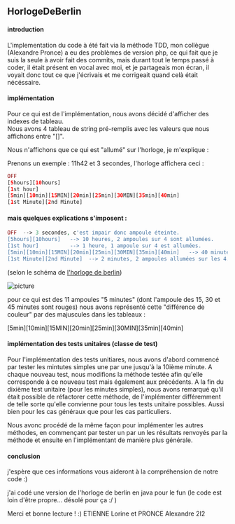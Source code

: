 ## HorlogeDeBerlin

#### introduction

L'implementation du code à été fait via la méthode TDD, mon collègue (Alexandre Pronce) a eu des problèmes de version php, ce qui fait que je suis la seule à avoir fait des commits, mais durant tout le temps passé à coder, il était présent en vocal avec moi, et je partageais mon écran, il voyait donc tout ce que j'écrivais et me corrigeait quand celà était nécéssaire.

#### implémentation
Pour ce qui est de l'implémentation, nous avons décidé d'afficher des indexes de tableau.  
Nous avons 4 tableau de string pré-remplis avec les valeurs que nous affichons entre "[]".

Nous n'affichons que ce qui est "allumé" sur l'horloge, je m'explique : 

Prenons un exemple : 11h42 et 3 secondes, l'horloge affichera ceci : 

```php
OFF
[5hours][10hours]
[1st hour]
[5min][10min][15MIN][20min][25min][30MIN][35min][40min]
[1st Minute][2nd Minute]
```

#### mais quelques explications s'imposent : 
```php
OFF  --> 3 secondes, c'est impair donc ampoule éteinte.
[5hours][10hours]   --> 10 heures, 2 ampoules sur 4 sont allumées.
[1st hour]          --> 1 heure, 1 ampoule sur 4 est allumées.
[5min][10min][15MIN][20min][25min][30MIN][35min][40min]   --> 40 minutes, 8 ampoules allumées sur les 11 au total.
[1st Minute][2nd Minute]  --> 2 minutes, 2 ampoules allumées sur les 4.
```

(selon le schéma de [l'horloge de berlin](https://en.wikipedia.org/wiki/Mengenlehreuhr))

![picture](https://upload.wikimedia.org/wikipedia/commons/thumb/5/51/Mengenlehreuhr.jpg/200px-Mengenlehreuhr.jpg)

pour ce qui est des 11 ampoules "5 minutes" (dont l'ampoule des 15, 30 et 45 minutes sont rouges) nous avons représenté cette "différence de couleur" par des majuscules dans les tableaux : 

[5min][10min][15MIN][20min][25min][30MIN][35min][40min]

#### implémentation des tests unitaires (classe de test)  
Pour l'implémentation des tests unitiares, nous avons d'abord commencé par tester les mintutes simples une par une jusqu'à la 10ième minute.  A chaque nouveau test, nous modifions la méthode testée afin qu'elle corresponde à ce nouveau test mais également aux précédents. A la fin du dixième test unitaire (pour les minutes simples), nous avons remarqué qu'il était possible de réfactorer cette méthode, de l'implémenter différemment de telle sorte qu'elle convienne pour tous les tests unitaire possibles.  Aussi bien pour les cas généraux que pour les cas particuliers.

Nous avonc procédé de la même façon pour implémenter les autres méthodes, en commençant par tester un par un les résultats renvoyés par la méthode et ensuite en l'implémentant de manière plus générale.

#### conclusion  
j'espère que ces informations vous aideront à la compréhension de notre code :)

j'ai codé une version de l'horloge de berlin en java pour le fun (le code est loin d'être propre... désolé pour ça :/ )

Merci et bonne lecture ! :) 
ETIENNE Lorine et PRONCE Alexandre 2I2
